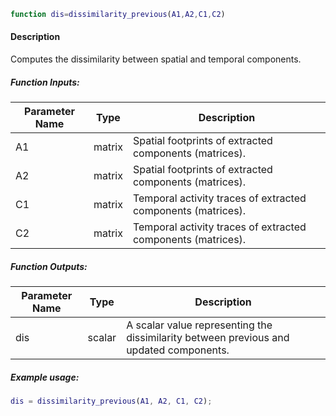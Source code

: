 ```matlab
function dis=dissimilarity_previous(A1,A2,C1,C2)
```

#### Description
Computes the dissimilarity between spatial and temporal components.

##### Function Inputs:
| Parameter Name | Type   | Description                     |
|---------------|--------|---------------------------------|
| A1            | matrix | Spatial footprints of extracted components (matrices). |
| A2            | matrix | Spatial footprints of extracted components (matrices). |
| C1            | matrix | Temporal activity traces of extracted components (matrices). |
| C2            | matrix | Temporal activity traces of extracted components (matrices). |

##### Function Outputs:
| Parameter Name | Type  | Description                               |
|---------------|-------|-------------------------------------------|
| dis           | scalar | A scalar value representing the dissimilarity between previous and updated components. |

##### Example usage:
```matlab
dis = dissimilarity_previous(A1, A2, C1, C2);
```
